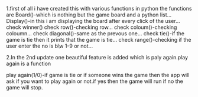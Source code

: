 1.first of all i have created this with various functions in python the functions are
Board()-which is nothing but the game board and a python list...
Display()-in this i am displaying the board after every click of the user...
check winner()
  check row()-checking row...
  check coloum()-checking coloumn...
  check diagonal()-same as the prevous one...
  check tie()-if the game is tie then it prints that the game is tie...
check range()-checking if the user enter the no is b\w 1-9 or not...

2.In the 2nd update one beautiful feature is added which is paly again.play again is a function

play again(1/0)-if game is tie or if someone wins the game then the app will ask if you want to play again or not.if yes then the game will run if no the game will stop.
